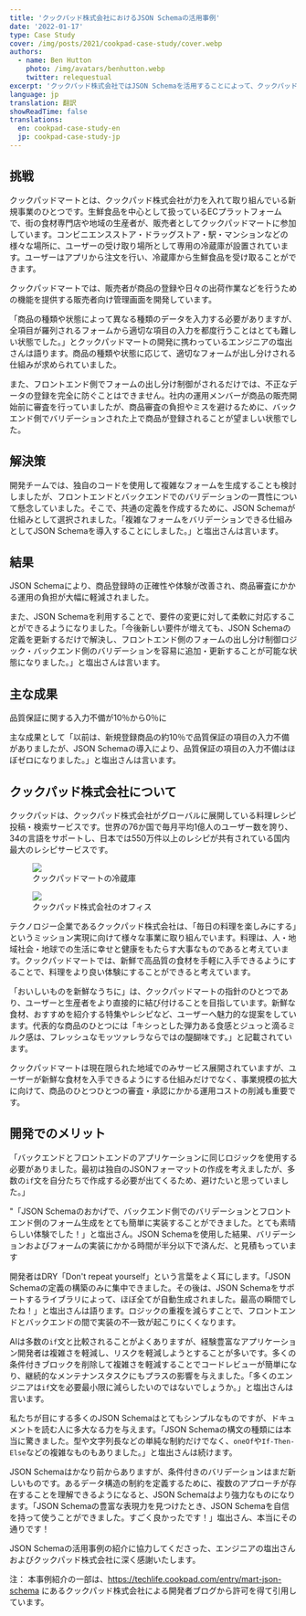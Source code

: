 ```yaml
---
title: 'クックパッド株式会社におけるJSON Schemaの活用事例'
date: '2022-01-17'
type: Case Study
cover: /img/posts/2021/cookpad-case-study/cover.webp
authors:
  - name: Ben Hutton
    photo: /img/avatars/benhutton.webp
    twitter: relequestual
excerpt: 'クックパッド株式会社ではJSON Schemaを活用することによって、クックパッドマートにおける販売者の商品登録時の正確性と体験を改善し、商品審査にかかる運営上の負担を大幅に軽減することができました。'
language: jp
translation: 翻訳
showReadTime: false
translations:
  en: cookpad-case-study-en
  jp: cookpad-case-study-jp
---
```


## 挑戦

クックパッドマートとは、クックパッド株式会社が力を入れて取り組んでいる新規事業のひとつです。生鮮食品を中心として扱っているECプラットフォームで、街の食材専門店や地域の生産者が、販売者としてクックパッドマートに参加しています。コンビニエンスストア・ドラッグストア・駅・マンションなどの様々な場所に、ユーザーの受け取り場所として専用の冷蔵庫が設置されています。ユーザーはアプリから注文を行い、冷蔵庫から生鮮食品を受け取ることができます。

クックパッドマートでは、販売者が商品の登録や日々の出荷作業などを行うための機能を提供する販売者向け管理画面を開発しています。

「商品の種類や状態によって異なる種類のデータを入力する必要がありますが、全項目が羅列されるフォームから適切な項目の入力を都度行うことはとても難しい状態でした。」とクックパッドマートの開発に携わっているエンジニアの塩出さんは語ります。商品の種類や状態に応じて、適切なフォームが出し分けされる仕組みが求められていました。

また、フロントエンド側でフォームの出し分け制御がされるだけでは、不正なデータの登録を完全に防ぐことはできません。社内の運用メンバーが商品の販売開始前に審査を行っていましたが、商品審査の負担やミスを避けるために、バックエンド側でバリデーションされた上で商品が登録されることが望ましい状態でした。

## 解決策

開発チームでは、独自のコードを使用して複雑なフォームを生成することも検討しましたが、フロントエンドとバックエンドでのバリデーションの一貫性について懸念していました。そこで、共通の定義を作成するために、JSON Schemaが仕組みとして選択されました。「複雑なフォームをバリデーションできる仕組みとしてJSON Schemaを導入することにしました。」と塩出さんは言います。

## 結果

JSON Schemaにより、商品登録時の正確性や体験が改善され、商品審査にかかる運用の負担が大幅に軽減されました。

また、JSON Schemaを利用することで、要件の変更に対して柔軟に対応することができるようになりました。「今後新しい要件が増えても、JSON Schemaの定義を更新するだけで解決し、フロントエンド側のフォームの出し分け制御ロジック・バックエンド側のバリデーションを容易に追加・更新することが可能な状態になりました。」と塩出さんは言います。

## 主な成果

<Bigquote>
品質保証に関する入力不備が10％から0％に
</Bigquote>

主な成果として「以前は、新規登録商品の約10％で品質保証の項目の入力不備がありましたが、JSON Schemaの導入により、品質保証の項目の入力不備はほぼゼロになりました。」と塩出さんは言います。

## クックパッド株式会社について

<p className="text-2xl my-10">クックパッドは、クックパッド株式会社がグローバルに展開している料理レシピ投稿・検索サービスです。世界の76か国で毎月平均1億人のユーザー数を誇り、34の言語をサポートし、日本では550万件以上のレシピが共有されている国内最大のレシピサービスです。</p>

<div className="container flex flex-col sm:flex-row sm:space-x-4 space-y-4 sm:space-y-0 place-content-between mb-6">
  <figure className="group m-auto">
    <img className="flex-1 " src="/img/posts/2021/cookpad-case-study/fridge.webp" />
    <figcaption className="absolute text-l -mt-6 px-4 bg-gray-600 bg-opacity-50">
        <span className="text-white">クックパッドマートの冷蔵庫</span>
    </figcaption>
  </figure>
  <figure className="group m-auto">
    <img className="flex-1" src="/img/posts/2021/cookpad-case-study/office.webp" />
    <figcaption className="absolute text-l -mt-6 px-4 bg-gray-600 bg-opacity-50">
        <span className="text-white">クックパッド株式会社のオフィス</span>
    </figcaption>
  </figure>
</div>

テクノロジー企業であるクックパッド株式会社は、「毎日の料理を楽しみにする」というミッション実現に向けて様々な事業に取り組んでいます。料理は、人・地域社会・地球での生活に幸せと健康をもたらす大事なものであると考えています。クックパッドマートでは、新鮮で高品質の食材を手軽に入手できるようにすることで、料理をより良い体験にすることができると考えています。

「おいしいものを新鮮なうちに」は、クックパッドマートの指針のひとつであり、ユーザーと生産者をより直接的に結び付けることを目指しています。新鮮な食材、おすすめを紹介する特集やレシピなど、ユーザーへ魅力的な提案をしています。代表的な商品のひとつには「キシっとした弾力ある食感とジュっと滴るミルク感は、フレッシュなモッツァレラならではの醍醐味です。」と記載されています。

クックパッドマートは現在限られた地域でのみサービス展開されていますが、ユーザーが新鮮な食材を入手できるようにする仕組みだけでなく、事業規模の拡大に向けて、商品のひとつひとつの審査・承認にかかる運用コストの削減も重要です。

## 開発でのメリット

「バックエンドとフロントエンドのアプリケーションに同じロジックを使用する必要がありました。最初は独自のJSONフォーマットの作成を考えましたが、多数の`if`文を自分たちで作成する必要が出てくるため、避けたいと思っていました。」

<Bigquote>
"「JSON Schemaのおかげで、バックエンド側でのバリデーションとフロントエンド側のフォーム生成をとても簡単に実装することができました。とても素晴らしい体験でした！」と塩出さん。JSON Schemaを使用した結果、バリデーションおよびフォームの実装にかかる時間が半分以下で済んだ、と見積もっています
</Bigquote>

開発者はDRY「Don't repeat yourself」という言葉をよく耳にします。「JSON Schemaの定義の構築のみに集中できました。その後は、JSON Schemaをサポートするライブラリによって、ほぼ全てが自動生成されました。最高の瞬間でしたね！」と塩出さんは語ります。ロジックの重複を減らすことで、フロントエンドとバックエンドの間で実装の不一致が起こりにくくなります。

AIは多数の`if`文と比較されることがよくありますが、経験豊富なアプリケーション開発者は複雑さを軽減し、リスクを軽減しようとすることが多いです。多くの条件付きブロックを削除して複雑さを軽減することでコードレビューが簡単になり、継続的なメンテナンスタスクにもプラスの影響を与えました。「多くのエンジニアは`if`文を必要最小限に減らしたいのではないでしょうか。」と塩出さんは言います。

私たちが目にする多くのJSON Schemaはとてもシンプルなものですが、ドキュメントを読む人に多大なる力を与えます。「JSON Schemaの構文の種類には本当に驚きました。型や文字列長などの単純な制約だけでなく、`oneOf`や`If-Then-Else`などの複雑なものもありました。」と塩出さんは続けます。

JSON Schemaはかなり前からありますが、条件付きのバリデーションはまだ新しいものです。あるデータ構造の制約を定義するために、複数のアプローチが存在することを理解できるようになると、JSON Schemaはより強力なものになります。「JSON Schemaの豊富な表現力を見つけたとき、JSON Schemaを自信を持って使うことができました。すごく良かったです！」塩出さん、本当にその通りです！

JSON Schemaの活用事例の紹介に協力してくださった、エンジニアの塩出さんおよびクックパッド株式会社に深く感謝いたします。

注：
本事例紹介の一部は、https://techlife.cookpad.com/entry/mart-json-schema にあるクックパッド株式会社による開発者ブログから許可を得て引用しています。
